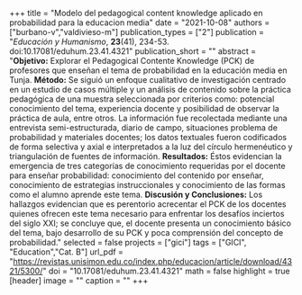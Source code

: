 +++
title = "Modelo del pedagogical content knowledge aplicado en probabilidad para la educacion media"
date = "2021-10-08"
authors = ["burbano-v","valdivieso-m"]
publication_types = ["2"]
publication = "*Educación y Humanismo*, **23**(41), 234-53. doi:10.17081/eduhum.23.41.4321"
publication_short = ""
abstract = "**Objetivo:** Explorar el Pedagogical Contente Knowledge (PCK) de profesores que enseñan el tema de probabilidad en la educación media en Tunja. **Método:** Se siguió un enfoque cualitativo de investigación centrado en un estudio de casos múltiple y un análisis de contenido sobre la práctica pedagógica de una muestra seleccionada por criterios como: potencial conocimiento del tema, experiencia docente y posibilidad de observar la práctica de aula, entre otros. La información fue recolectada mediante una entrevista semi-estructurada, diario de campo, situaciones problema de probabilidad y materiales docentes; los datos textuales fueron codificados de forma selectiva y axial e interpretados a la luz del círculo hermenéutico y triangulación de fuentes de información. **Resultados:** Éstos evidencian la emergencia de tres categorías de conocimiento requeridas por el docente para enseñar probabilidad: conocimiento del contenido por enseñar, conocimiento de estrategias instruccionales y conocimiento de las formas como el alumno aprende este tema. **Discusión y Conclusiones:** Los hallazgos evidencian que es perentorio acrecentar el PCK de los docentes quienes ofrecen este tema necesario para enfrentar los desafíos inciertos del siglo XXI; se concluye que, el docente presenta un conocimiento básico del tema, bajo desarrollo de su PCK y poca comprensión del concepto de probabilidad."
selected = false
projects = ["gici"]
tags = ["GICI", "Education","Cat. B"]
url_pdf = "https://revistas.unisimon.edu.co/index.php/educacion/article/download/4321/5300/"
doi = "10.17081/eduhum.23.41.4321"
math = false
highlight = true
[header]
image = ""
caption = ""
+++
